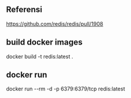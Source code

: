 ## Referensi
https://github.com/redis/redis/pull/1908

## build docker images
docker build -t redis:latest .

## docker run 
docker run --rm -d  -p 6379:6379/tcp redis:latest